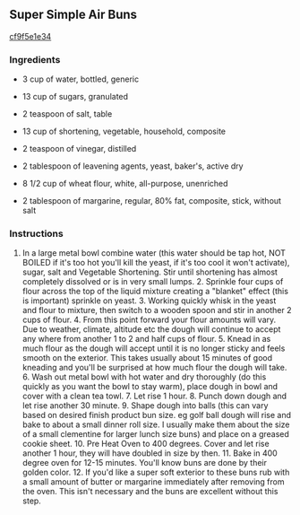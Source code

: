 ## Super Simple Air Buns

[cf9f5e1e34](http://www.food.com/recipe/super-simple-air-buns-447244)

### Ingredients

 - 3 cup of water, bottled, generic

 - 13 cup of sugars, granulated

 - 2 teaspoon of salt, table

 - 13 cup of shortening, vegetable, household, composite

 - 2 teaspoon of vinegar, distilled

 - 2 tablespoon of leavening agents, yeast, baker's, active dry

 - 8 1/2 cup of wheat flour, white, all-purpose, unenriched

 - 2 tablespoon of margarine, regular, 80% fat, composite, stick, without salt

### Instructions

1. In a large metal bowl combine water (this water should be tap hot, NOT BOILED if it's too hot you'll kill the yeast, if it's too cool it won't activate), sugar, salt and Vegetable Shortening. Stir until shortening has almost completely dissolved or is in very small lumps. 2. Sprinkle four cups of flour across the top of the liquid mixture creating a "blanket" effect (this is important) sprinkle on yeast. 3. Working quickly whisk in the yeast and flour to mixture, then switch to a wooden spoon and stir in another 2 cups of flour. 4. From this point forward your flour amounts will vary. Due to weather, climate, altitude etc the dough will continue to accept any where from another 1 to 2 and half cups of flour. 5. Knead in as much flour as the dough will accept until it is no longer sticky and feels smooth on the exterior. This takes usually about 15 minutes of good kneading and you'll be surprised at how much flour the dough will take. 6. Wash out metal bowl with hot water and dry thoroughly (do this quickly as you want the bowl to stay warm), place dough in bowl and cover with a clean tea towl. 7. Let rise 1 hour. 8. Punch down dough and let rise another 30 minute. 9. Shape dough into balls (this can vary based on desired finish product bun size. eg golf ball dough will rise and bake to about a small dinner roll size. I usually make them about the size of a small clementine for larger lunch size buns) and place on a greased cookie sheet. 10. Pre Heat Oven to 400 degrees. Cover and let rise another 1 hour, they will have doubled in size by then. 11. Bake in 400 degree oven for 12-15 minutes. You'll know buns are done by their golden color. 12. If you'd like a super soft exterior to these buns rub with a small amount of butter or margarine immediately after removing from the oven. This isn't necessary and the buns are excellent without this step.
